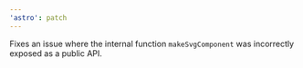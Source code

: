 ```yaml
---
'astro': patch
---
```


Fixes an issue where the internal function `makeSvgComponent` was incorrectly exposed as a public API.
